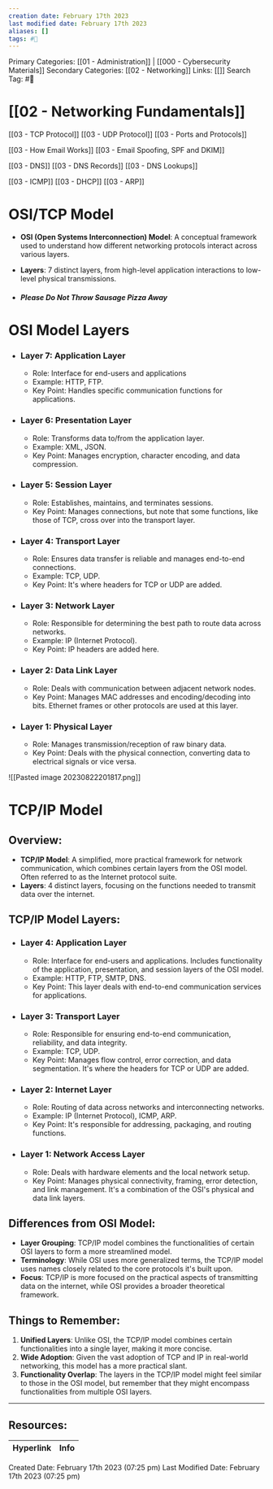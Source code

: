 ```yaml
---
creation date: February 17th 2023
last modified date: February 17th 2023
aliases: []
tags: #📖
---
```


Primary Categories: [[01 - Administration]] | [[000 - Cybersecurity Materials]]
Secondary Categories: [[02 - Networking]] 
Links: [[]] 
Search Tag: #📖  

# [[02 - Networking Fundamentals]]  

[[03 - TCP Protocol]]
[[03 - UDP Protocol]]
[[03 - Ports and Protocols]]

[[03 - How Email Works]]
[[03 - Email Spoofing, SPF and DKIM]]

[[03 - DNS]]
[[03 - DNS Records]]
[[03 - DNS Lookups]]

[[03 - ICMP]]
[[03 - DHCP]]
[[03 - ARP]]
# OSI/TCP Model

- **OSI (Open Systems Interconnection) Model**: A conceptual framework used to understand how different networking protocols interact across various layers.
- **Layers**: 7 distinct layers, from high-level application interactions to low-level physical transmissions.

- ##### Please Do Not Throw Sausage Pizza Away
# OSI Model Layers

- ### Layer 7: Application Layer
	- Role: Interface for end-users and applications
	- Example: HTTP, FTP.
	- Key Point: Handles specific communication functions for applications.

- ### Layer 6: Presentation Layer
	- Role: Transforms data to/from the application layer.
	- Example: XML, JSON.
	- Key Point: Manages encryption, character encoding, and data compression.

- ### Layer 5: Session Layer
	- Role: Establishes, maintains, and terminates sessions.
	- Key Point: Manages connections, but note that some functions, like those of TCP, cross over into the transport layer.

- ### Layer 4: Transport Layer
	- Role: Ensures data transfer is reliable and manages end-to-end connections.
	- Example: TCP, UDP.
	- Key Point: It's where headers for TCP or UDP are added.

- ### Layer 3: Network Layer
	- Role: Responsible for determining the best path to route data across networks.
	- Example: IP (Internet Protocol).
	- Key Point: IP headers are added here.

- ### Layer 2: Data Link Layer
	- Role: Deals with communication between adjacent network nodes.
	- Key Point: Manages MAC addresses and encoding/decoding into bits. Ethernet frames or other protocols are used at this layer.

- ### Layer 1: Physical Layer
	- Role: Manages transmission/reception of raw binary data.
	- Key Point: Deals with the physical connection, converting data to electrical signals or vice versa.

![[Pasted image 20230822201817.png]]

# TCP/IP Model

## Overview:
- **TCP/IP Model**: A simplified, more practical framework for network communication, which combines certain layers from the OSI model. Often referred to as the Internet protocol suite.
- **Layers**: 4 distinct layers, focusing on the functions needed to transmit data over the internet.
## TCP/IP Model Layers:

- ### **Layer 4: Application Layer**
	- Role: Interface for end-users and applications. Includes functionality of the application, presentation, and session layers of the OSI model.
	- Example: HTTP, FTP, SMTP, DNS.
	- Key Point: This layer deals with end-to-end communication services for applications.
  
- ### **Layer 3: Transport Layer**
	- Role: Responsible for ensuring end-to-end communication, reliability, and data integrity.
	- Example: TCP, UDP.
	- Key Point: Manages flow control, error correction, and data segmentation. It's where the headers for TCP or UDP are added.

- ### Layer 2: Internet Layer
	- Role: Routing of data across networks and interconnecting networks.
	- Example: IP (Internet Protocol), ICMP, ARP.
	- Key Point: It's responsible for addressing, packaging, and routing functions.

- ### **Layer 1: Network Access Layer**
	- Role: Deals with hardware elements and the local network setup.
	- Key Point: Manages physical connectivity, framing, error detection, and link management. It's a combination of the OSI's physical and data link layers.
## Differences from OSI Model:
- **Layer Grouping**: TCP/IP model combines the functionalities of certain OSI layers to form a more streamlined model.
- **Terminology**: While OSI uses more generalized terms, the TCP/IP model uses names closely related to the core protocols it's built upon.
- **Focus**: TCP/IP is more focused on the practical aspects of transmitting data on the internet, while OSI provides a broader theoretical framework.
## Things to Remember:
1. **Unified Layers**: Unlike OSI, the TCP/IP model combines certain functionalities into a single layer, making it more concise.
2. **Wide Adoption**: Given the vast adoption of TCP and IP in real-world networking, this model has a more practical slant.
3. **Functionality Overlap**: The layers in the TCP/IP model might feel similar to those in the OSI model, but remember that they might encompass functionalities from multiple OSI layers.



___

## Resources:

| Hyperlink | Info |
| --------- | ---- |


Created Date: February 17th 2023 (07:25 pm) 
Last Modified Date: February 17th 2023 (07:25 pm)
